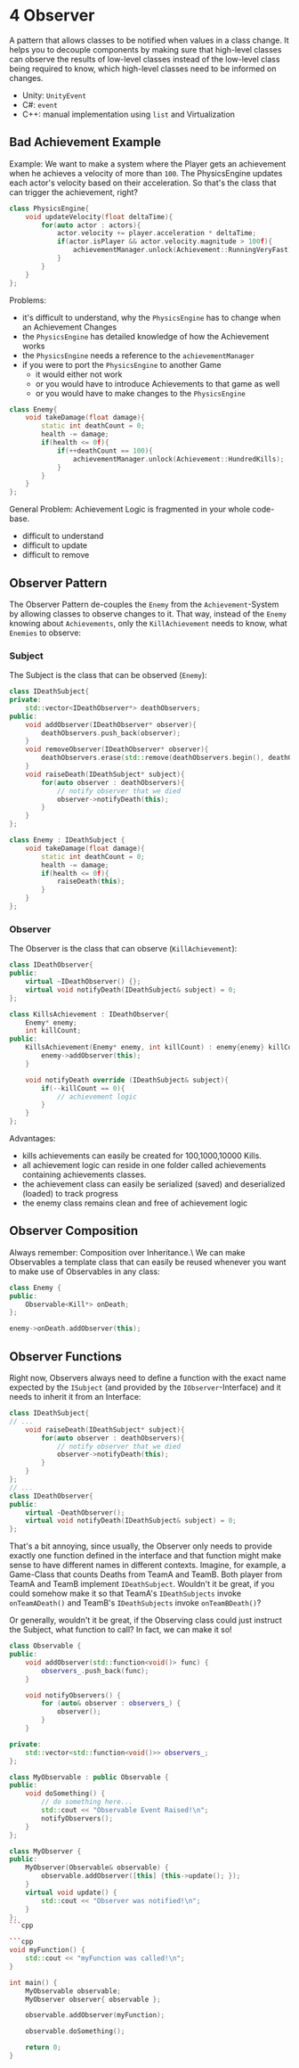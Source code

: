 # 4 Observer

A pattern that allows classes to be notified when values in a class change. It helps you to decouple components by making sure that high-level classes can observe the results of low-level classes instead of the low-level class being required to know, which high-level classes need to be informed on changes.
- Unity: `UnityEvent`
- C#: `event`
- C++: manual implementation using `list` and Virtualization

## Bad Achievement Example

Example: We want to make a system where the Player gets an achievement when he achieves a velocity of more than `100`. The PhysicsEngine updates each actor's velocity based on their acceleration. So that's the class that can trigger the achievement, right?

```cpp
class PhysicsEngine{
    void updateVelocity(float deltaTime){
        for(auto actor : actors){
            actor.velocity += player.acceleration * deltaTime;
            if(actor.isPlayer && actor.velocity.magnitude > 100f){
                achievementManager.unlock(Achievement::RunningVeryFast);
            }
        }
    }
};
```

Problems:
- it's difficult to understand, why the `PhysicsEngine` has to change when an Achievement Changes
- the `PhysicsEngine` has detailed knowledge of how the Achievement works
- the `PhysicsEngine` needs a reference to the `achievementManager`
- if you were to port the `PhysicsEngine` to another Game
  - it would either not work
  - or you would have to introduce Achievements to that game as well
  - or you would have to make changes to the `PhysicsEngine`

```cpp
class Enemy{
    void takeDamage(float damage){
        static int deathCount = 0;
        health -= damage;
        if(health <= 0f){
            if(++deathCount == 100){
                achievementManager.unlock(Achievement::HundredKills);
            }
        }
    }
};
```

General Problem: Achievement Logic is fragmented in your whole code-base.
- difficult to understand
- difficult to update
- difficult to remove

## Observer Pattern

The Observer Pattern de-couples the `Enemy` from the `Achievement`-System by allowing classes to observe changes to it. That way, instead of the `Enemy` knowing about `Achievements`, only the `KillAchievement` needs to know, what `Enemies` to observe:

### Subject

The Subject is the class that can be observed (`Enemy`):

```cpp
class IDeathSubject{
private:
    std::vector<IDeathObserver*> deathObservers;
public:
    void addObserver(IDeathObserver* observer){
        deathObservers.push_back(observer);
    }
    void removeObserver(IDeathObserver* observer){
        deathObservers.erase(std::remove(deathObservers.begin(), deathObservers.end(), observer), deathObservers.end());
    }
    void raiseDeath(IDeathSubject* subject){
        for(auto observer : deathObservers){
            // notify observer that we died
            observer->notifyDeath(this);
        }
    }
};
```

```cpp
class Enemy : IDeathSubject {
    void takeDamage(float damage){
        static int deathCount = 0;
        health -= damage;
        if(health <= 0f){
            raiseDeath(this);
        }
    }
};
```

### Observer

The Observer is the class that can observe (`KillAchievement`):

```cpp
class IDeathObserver{
public:
    virtual ~IDeathObserver() {};
    virtual void notifyDeath(IDeathSubject& subject) = 0;
};
```

```cpp
class KillsAchievement : IDeathObserver{
    Enemy* enemy;
    int killCount;
public:
    KillsAchievement(Enemy* enemy, int killCount) : enemy{enemy} killCount{killCount} {
        enemy->addObserver(this);
    }

    void notifyDeath override (IDeathSubject& subject){
        if(--killCount == 0){
            // achievement logic
        }
    }
};
```

Advantages:
- kills achievements can easily be created for 100,1000,10000 Kills.
- all achievement logic can reside in one folder called achievements containing achievements classes.
- the achievement class can easily be serialized (saved) and deserialized (loaded) to track progress
- the enemy class remains clean and free of achievement logic

## Observer Composition

Always remember: Composition over Inheritance.\ We can make Observables a template class that can easily be reused whenever you want to make use of Observables in any class:

```cpp
class Enemy {
public:
    Observable<Kill*> onDeath;
};
```

```cpp
enemy->onDeath.addObserver(this);
```

## Observer Functions

Right now, Observers always need to define a function with the exact name expected by the `ISubject` (and provided by the `IObserver`-Interface) and it needs to inherit it from an Interface:

```cpp
class IDeathSubject{
// ...
    void raiseDeath(IDeathSubject* subject){
        for(auto observer : deathObservers){
            // notify observer that we died
            observer->notifyDeath(this);
        }
    }
};
// ...
class IDeathObserver{
public:
    virtual ~DeathObserver();
    virtual void notifyDeath(IDeathSubject& subject) = 0;
};
```

That's a bit annoying, since usually, the Observer only needs to provide exactly one function defined in the interface and that function might make sense to have different names in different contexts. Imagine, for example, a Game-Class that counts Deaths from TeamA and TeamB. Both player from TeamA and TeamB implement `IDeathSubject`. Wouldn't it be great, if you could somehow make it so that TeamA's `IDeathSubjects` invoke `onTeamADeath()` and TeamB's `IDeathSubjects` invoke `onTeamBDeath()`?

Or generally, wouldn't it be great, if the Observing class could just instruct the Subject, what function to call? In fact, we can make it so!

```cpp
class Observable {
public:
    void addObserver(std::function<void()> func) {
        observers_.push_back(func);
    }

    void notifyObservers() {
        for (auto& observer : observers_) {
            observer();
        }
    }

private:
    std::vector<std::function<void()>> observers_;
};
```

```cpp
class MyObservable : public Observable {
public:
    void doSomething() {
        // do something here...
        std::cout << "Observable Event Raised!\n";
        notifyObservers();
    }
};
```

```cpp
class MyObserver {
public:
    MyObserver(Observable& observable) {
        observable.addObserver([this] {this->update(); });
    }
    virtual void update() {
        std::cout << "Observer was notified!\n";
    }
};
```cpp

```cpp
void myFunction() {
    std::cout << "myFunction was called!\n";
}

int main() {
    MyObservable observable;
    MyObserver observer{ observable };

    observable.addObserver(myFunction);

    observable.doSomething();

    return 0;
}
```
